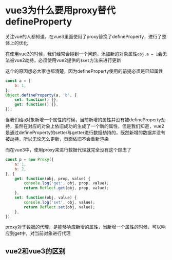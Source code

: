 # vue3为什么要用proxy替代defineProperty

关注vue的人都知道，在vue3里面使用了proxy替换了defineProperty，进行了整体上的优化

在使用vue2的时候，我们经常会碰到一个问题，添加新的对象属性`obj.a = 1`会无法被vue2劫持，必须使用vue2提供的`$set`方法来进行更新

这个的原因想必大家也都清楚，因为defineProperty使用的前提必须是已知属性

```javascript
const a = {
    b: 1,
};
Object.defineProperty(a, 'b', {
    set: function() {},
    get: function() {},
});
```

当我们给a对象新增一个属性的时候，当前新增的属性并没有被defineProperty劫持，虽然在对应的对象上依旧成功的生成了一个新的属性，但是我们知道，vue2是通过defineProperty的setter与getter进行数据劫持的，既然新增的数据并没有被劫持，所以无论怎么更新，页面依旧不会重新渲染

而在vue3中，使用proxy来进行数据代理就完全没有这个顾虑了

```javascript
const p = new Proxy({
    a: 1,
    b: 2,
}, {
    get: function(obj, prop, value) {
        console.log('get', obj, prop, value);
        return Reflect.get(obj, prop, value);
    },
    set: function(obj, value) {
        console.log('set', obj, value);
        return Reflect.set(obj, value);
    },
})
```

proxy对于数据的代理，是能够响应新增的属性，当新增一个属性的时候，可以响应到get中，对当前对象进行代理

## vue2和vue3的区别

